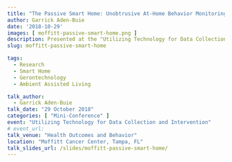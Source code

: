 ```yaml
---
title: "The Passive Smart Home: Unobtrusive At-Home Behavior Monitoring"
author: Garrick Aden-Buie
date: '2018-10-29'
images: [ moffitt-passive-smart-home.png ]
description: Presented at the "Utilizing Technology for Data Collection and Intervention" mini-conference at Moffitt Cancer Center
slug: moffitt-passive-smart-home

tags:
  - Research
  - Smart Home
  - Gerontechnology
  - Ambient Assisted Living

talk_author:
  - Garrick Aden-Buie
talk_date: "29 October 2018"
categories: [ "Mini-Conference" ]
event: "Utilizing Technology for Data Collection and Intervention"
# event_url:
talk_venue: "Health Outcomes and Behavior"
location: "Moffitt Cancer Center, Tampa, FL"
talk_slides_url: /slides/moffitt-passive-smart-home/
---
```

